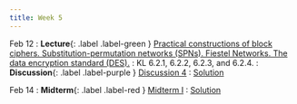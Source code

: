 ```yaml
---
title: Week 5
---
```


Feb 12
: **Lecture**{: .label .label-green } [Practical constructions of block ciphers. Substitution-permutation networks (SPNs). Fiestel Networks. The data encryption standard (DES).](/assets/lecture_slides/lec8.pdf)
    : KL 6.2.1, 6.2.2, 6.2.3, and 6.2.4.
: **Discussion**{: .label .label-purple } [Discussion 4](/assets/discussion/disc4.pdf)
    : [Solution](/assets/discussion/disc4-sol.pdf)

Feb 14
: **Midterm**{: .label .label-red } [Midterm I](/assets/exams/mt1.pdf) 
    : [Solution](/assets/exams/mt1_sol.pdf)

